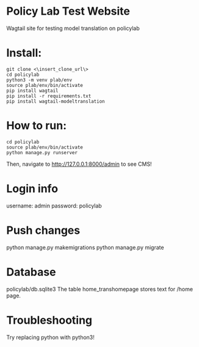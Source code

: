 # Policy Lab Test Website
Wagtail site for testing model translation on policylab

# Install:
<pre><code>git clone <\insert_clone_url\>
cd policylab
python3 -m venv plab/env
source plab/env/bin/activate
pip install wagtail 
pip install -r requirements.txt 
pip install wagtail-modeltranslation
</code></pre>

# How to run:
<pre><code>cd policylab
source plab/env/bin/activate
python manage.py runserver
</code></pre>

Then, navigate to http://127.0.0.1:8000/admin to see CMS!

# Login info
username: admin
password: policylab

# Push changes
python manage.py makemigrations
python manage.py migrate

# Database
policylab/db.sqlite3
The table home_transhomepage stores text for /home page.


# Troubleshooting
Try replacing python with python3!



